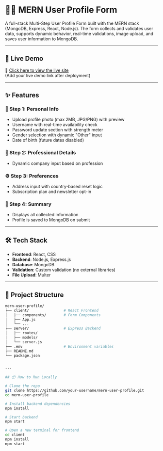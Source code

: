# 🧑‍💻 MERN User Profile Form

A full-stack Multi-Step User Profile Form built with the MERN stack (MongoDB, Express, React, Node.js). The form collects and validates user data, supports dynamic behavior, real-time validations, image upload, and saves user information to MongoDB.

---

## 🚀 Live Demo

🔗 [Click here to view the live site](#)  
(Add your live demo link after deployment)

---

## ✨ Features

### 🔐 Step 1: Personal Info
- Upload profile photo (max 2MB, JPG/PNG) with preview  
- Username with real-time availability check  
- Password update section with strength meter  
- Gender selection with dynamic "Other" input  
- Date of birth (future dates disabled)  

### 🏢 Step 2: Professional Details
- Dynamic company input based on profession  

### ⚙️ Step 3: Preferences
- Address input with country-based reset logic  
- Subscription plan and newsletter opt-in  

### 🧾 Step 4: Summary
- Displays all collected information  
- Profile is saved to MongoDB on submit  

---

## 🛠️ Tech Stack

- **Frontend**: React, CSS  
- **Backend**: Node.js, Express.js  
- **Database**: MongoDB  
- **Validation**: Custom validation (no external libraries)  
- **File Upload**: Multer  

---

## 📂 Project Structure

```bash
mern-user-profile/
├── client/                # React Frontend
│   ├── components/        # Form Components
│   ├── App.js
│   └── ...
├── server/                # Express Backend
│   ├── routes/
│   ├── models/
│   └── server.js
├── .env                   # Environment variables
├── README.md
└── package.json


---

## 📦 How to Run Locally

# Clone the repo
git clone https://github.com/your-username/mern-user-profile.git
cd mern-user-profile

# Install backend dependencies
npm install

# Start backend
npm start

# Open a new terminal for frontend
cd client
npm install
npm start


